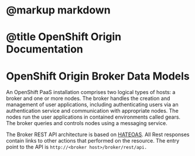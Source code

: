 # @markup markdown
# @title OpenShift Origin Documentation

# OpenShift Origin Broker Data Models

An OpenShift PaaS installation comprises two logical types of hosts: a broker and one or more nodes. The broker handles the creation and management of user applications, including authenticating users via an authentication service and communication with appropriate nodes. The nodes run the user applications in contained environments called gears. The broker queries and controls nodes using a messaging service.

The Broker REST API architecture is based on [HATEOAS](http://en.wikipedia.org/wiki/HATEOAS). All Rest responses contain links to other actions that performed on the resource. The entry point to the API is ```http://<broker host>/broker/rest/api.```